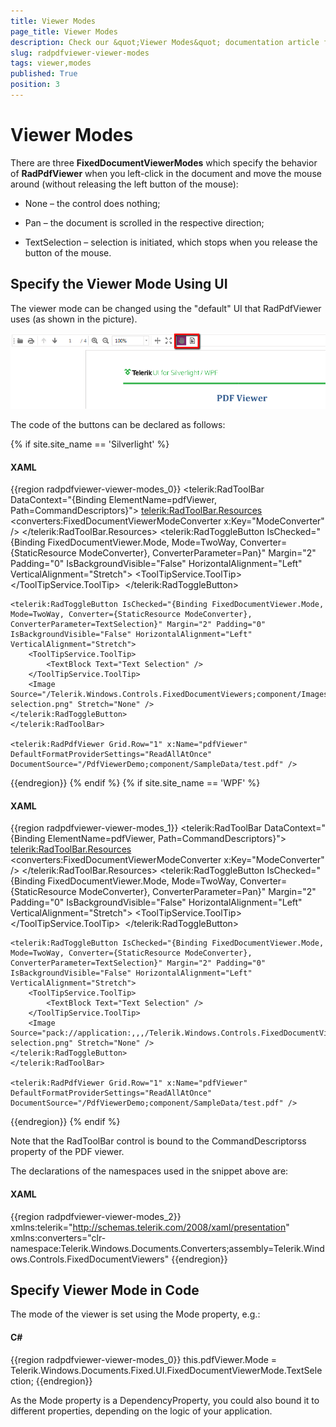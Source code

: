 ```yaml
---
title: Viewer Modes
page_title: Viewer Modes
description: Check our &quot;Viewer Modes&quot; documentation article for the RadPdfViewer {{ site.framework_name }} control.
slug: radpdfviewer-viewer-modes
tags: viewer,modes
published: True
position: 3
---
```


# Viewer Modes



There are three __FixedDocumentViewerModes__ which specify the behavior of __RadPdfViewer__ when you left-click in the document and move the mouse around (without releasing the left button of the mouse):
      

* None – the control does nothing;

* Pan – the document is scrolled in the respective direction;

* TextSelection – selection is initiated, which stops when you release the button of the mouse.

## Specify the Viewer Mode Using UI

The viewer mode can be changed using the "default" UI that RadPdfViewer uses (as shown in the picture).

![Rad Pdf Viewer Viewer Modes 02](images/RadPdfViewer_ViewerModes_02.png)

The code of the buttons can be declared as follows:

{% if site.site_name == 'Silverlight' %}
#### __XAML__

{{region radpdfviewer-viewer-modes_0}}
	<telerik:RadToolBar DataContext="{Binding ElementName=pdfViewer, Path=CommandDescriptors}">
	  <telerik:RadToolBar.Resources>
	    <converters:FixedDocumentViewerModeConverter x:Key="ModeConverter" />
	  </telerik:RadToolBar.Resources>
	<telerik:RadToggleButton IsChecked="{Binding FixedDocumentViewer.Mode, Mode=TwoWay, Converter={StaticResource ModeConverter}, ConverterParameter=Pan}" Margin="2" Padding="0" IsBackgroundVisible="False" HorizontalAlignment="Left" VerticalAlignment="Stretch">
		<ToolTipService.ToolTip>
			<TextBlock Text="Pan" />
		</ToolTipService.ToolTip>
		<Image Source="/Telerik.Windows.Controls.FixedDocumentViewers;component/Images/hand-free.png" Stretch="None" />
	</telerik:RadToggleButton>
	
	<telerik:RadToggleButton IsChecked="{Binding FixedDocumentViewer.Mode, Mode=TwoWay, Converter={StaticResource ModeConverter}, ConverterParameter=TextSelection}" Margin="2" Padding="0" IsBackgroundVisible="False" HorizontalAlignment="Left" VerticalAlignment="Stretch">
		<ToolTipService.ToolTip>
			<TextBlock Text="Text Selection" />
		</ToolTipService.ToolTip>
		<Image Source="/Telerik.Windows.Controls.FixedDocumentViewers;component/Images/text-selection.png" Stretch="None" />
	</telerik:RadToggleButton>
	</telerik:RadToolBar>
	
	<telerik:RadPdfViewer Grid.Row="1" x:Name="pdfViewer" DefaultFormatProviderSettings="ReadAllAtOnce" DocumentSource="/PdfViewerDemo;component/SampleData/test.pdf" />
{{endregion}}
{% endif %}
{% if site.site_name == 'WPF' %}
#### __XAML__

{{region radpdfviewer-viewer-modes_1}}
	<telerik:RadToolBar DataContext="{Binding ElementName=pdfViewer, Path=CommandDescriptors}">
	  <telerik:RadToolBar.Resources>
	    <converters:FixedDocumentViewerModeConverter x:Key="ModeConverter" />
	  </telerik:RadToolBar.Resources>
	<telerik:RadToggleButton IsChecked="{Binding FixedDocumentViewer.Mode, Mode=TwoWay, Converter={StaticResource ModeConverter}, ConverterParameter=Pan}" Margin="2" Padding="0" IsBackgroundVisible="False" HorizontalAlignment="Left" VerticalAlignment="Stretch">
		<ToolTipService.ToolTip>
			<TextBlock Text="Pan" />
		</ToolTipService.ToolTip>
		<Image Source="pack://application:,,,/Telerik.Windows.Controls.FixedDocumentViewers;component/Images/hand-free.png" Stretch="None" />
	</telerik:RadToggleButton>
	
	<telerik:RadToggleButton IsChecked="{Binding FixedDocumentViewer.Mode, Mode=TwoWay, Converter={StaticResource ModeConverter}, ConverterParameter=TextSelection}" Margin="2" Padding="0" IsBackgroundVisible="False" HorizontalAlignment="Left" VerticalAlignment="Stretch">
		<ToolTipService.ToolTip>
			<TextBlock Text="Text Selection" />
		</ToolTipService.ToolTip>
		<Image Source="pack://application:,,,/Telerik.Windows.Controls.FixedDocumentViewers;component/Images/text-selection.png" Stretch="None" />
	</telerik:RadToggleButton>
	</telerik:RadToolBar>
	
	<telerik:RadPdfViewer Grid.Row="1" x:Name="pdfViewer" DefaultFormatProviderSettings="ReadAllAtOnce" DocumentSource="/PdfViewerDemo;component/SampleData/test.pdf" />
{{endregion}}
{% endif %}

Note that the RadToolBar control is bound to the CommandDescriptorss property of the PDF viewer.

The declarations of the namespaces used in the snippet above are:

#### __XAML__

{{region radpdfviewer-viewer-modes_2}}
	xmlns:telerik="http://schemas.telerik.com/2008/xaml/presentation"
	xmlns:converters="clr-namespace:Telerik.Windows.Documents.Converters;assembly=Telerik.Windows.Controls.FixedDocumentViewers"
{{endregion}}



## Specify Viewer Mode in Code

The mode of the viewer is set using the Mode property, e.g.:

#### __C#__

{{region radpdfviewer-viewer-modes_0}}
	  this.pdfViewer.Mode = Telerik.Windows.Documents.Fixed.UI.FixedDocumentViewerMode.TextSelection;
{{endregion}}



As the Mode property is a DependencyProperty, you could also bound it to different properties, depending on the logic of your application.


